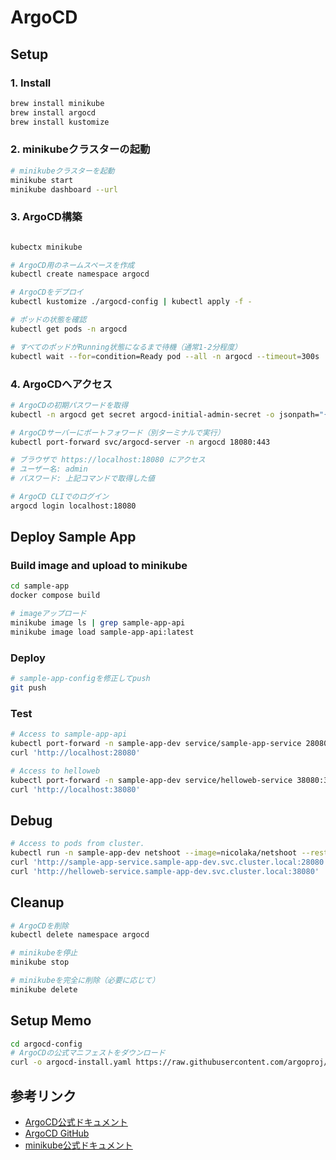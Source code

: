 # ArgoCD

## Setup

### 1. Install

```bash
brew install minikube
brew install argocd
brew install kustomize
```

### 2. minikubeクラスターの起動

```bash
# minikubeクラスターを起動
minikube start
minikube dashboard --url
```

### 3. ArgoCD構築

```bash

kubectx minikube

# ArgoCD用のネームスペースを作成
kubectl create namespace argocd

# ArgoCDをデプロイ
kubectl kustomize ./argocd-config | kubectl apply -f -
```

```bash
# ポッドの状態を確認
kubectl get pods -n argocd

# すべてのポッドがRunning状態になるまで待機（通常1-2分程度）
kubectl wait --for=condition=Ready pod --all -n argocd --timeout=300s
```

### 4. ArgoCDへアクセス

```bash
# ArgoCDの初期パスワードを取得
kubectl -n argocd get secret argocd-initial-admin-secret -o jsonpath="{.data.password}" | base64 -d

# ArgoCDサーバーにポートフォワード（別ターミナルで実行）
kubectl port-forward svc/argocd-server -n argocd 18080:443

# ブラウザで https://localhost:18080 にアクセス
# ユーザー名: admin
# パスワード: 上記コマンドで取得した値

# ArgoCD CLIでのログイン
argocd login localhost:18080
```

## Deploy Sample App

### Build image and upload to minikube

```bash
cd sample-app
docker compose build

# imageアップロード
minikube image ls | grep sample-app-api
minikube image load sample-app-api:latest
```

### Deploy

```bash
# sample-app-configを修正してpush
git push
```

### Test

```bash
# Access to sample-app-api
kubectl port-forward -n sample-app-dev service/sample-app-service 28080:28080
curl 'http://localhost:28080'

# Access to helloweb
kubectl port-forward -n sample-app-dev service/helloweb-service 38080:38080
curl 'http://localhost:38080'
```

## Debug

```bash
# Access to pods from cluster.
kubectl run -n sample-app-dev netshoot --image=nicolaka/netshoot --restart=Never -it --rm -- bash
curl 'http://sample-app-service.sample-app-dev.svc.cluster.local:28080'
curl 'http://helloweb-service.sample-app-dev.svc.cluster.local:38080'
```

## Cleanup

```bash
# ArgoCDを削除
kubectl delete namespace argocd

# minikubeを停止
minikube stop

# minikubeを完全に削除（必要に応じて）
minikube delete
```

## Setup Memo

```bash
cd argocd-config
# ArgoCDの公式マニフェストをダウンロード
curl -o argocd-install.yaml https://raw.githubusercontent.com/argoproj/argo-cd/stable/manifests/install.yaml
```

## 参考リンク

- [ArgoCD公式ドキュメント](https://argo-cd.readthedocs.io/)
- [ArgoCD GitHub](https://github.com/argoproj/argo-cd)
- [minikube公式ドキュメント](https://minikube.sigs.k8s.io/docs/)
